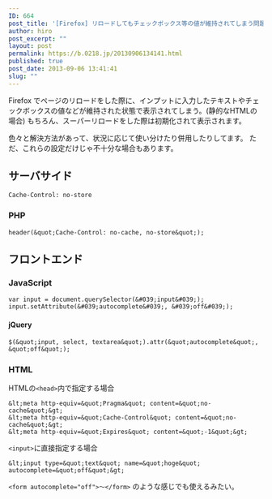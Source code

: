 ```yaml
---
ID: 664
post_title: '[Firefox] リロードしてもチェックボックス等の値が維持されてしまう問題の対処法'
author: hiro
post_excerpt: ""
layout: post
permalink: https://b.0218.jp/20130906134141.html
published: true
post_date: 2013-09-06 13:41:41
slug: ""
---
```

Firefox でページのリロードをした際に、インプットに入力したテキストやチェックボックスの値などが維持された状態で表示されてしまう。(静的なHTMLの場合)
もちろん、スーパーリロードをした際は初期化されて表示されます。

色々と解決方法があって、状況に応じて使い分けたり併用したりしてます。
ただ、これらの設定だけじゃ不十分な場合もあります。

## サーバサイド

```
Cache-Control: no-store
```

### PHP

```language-php
header(&quot;Cache-Control: no-cache, no-store&quot;);
```

## フロントエンド

### JavaScript

```language-js
var input = document.querySelector(&#039;input&#039;);
input.setAttribute(&#039;autocomplete&#039;, &#039;off&#039;);
```

#### jQuery

```language-js
$(&quot;input, select, textarea&quot;).attr(&quot;autocomplete&quot;, &quot;off&quot;);
```

### HTML

HTMLの`<head>`内で指定する場合

```language-html
&lt;meta http-equiv=&quot;Pragma&quot; content=&quot;no-cache&quot;&gt;
&lt;meta http-equiv=&quot;Cache-Control&quot; content=&quot;no-cache&quot;&gt;
&lt;meta http-equiv=&quot;Expires&quot; content=&quot;-1&quot;&gt;
```

`<input>`に直接指定する場合

```language-html
&lt;input type=&quot;text&quot; name=&quot;hoge&quot; autocomplete=&quot;off&quot;&gt;
```

`<form autocomplete="off">～</form>` のような感じでも使えるみたい。